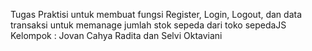 Tugas Praktisi untuk membuat fungsi Register, Login, Logout, dan data transaksi untuk memanage jumlah stok sepeda dari toko sepedaJS
Kelompok : Jovan Cahya Radita dan Selvi Oktaviani
